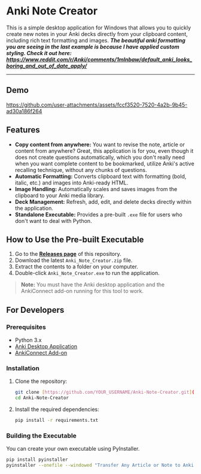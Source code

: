 # Anki Note Creator

This is a simple desktop application for Windows that allows you to quickly create new notes in your Anki decks directly from your clipboard content, including rich text formatting and images.
**_The beautiful anki formatting you are seeing in the last example is because I have applied custom styling. Check it out here: https://www.reddit.com/r/Anki/comments/1mlnbaw/default_anki_looks_boring_and_out_of_date_apply/_**

---

## Demo



https://github.com/user-attachments/assets/fccf3520-7520-4a2b-9b45-ad30a186f264



## Features

* **Copy content from anywhere:** You want to revise the note, article or content from anywhere? Great, this application is for you, even though it does not create questions automatically, which you don't really need when you want complete content to be bookmarked, utilize Anki's active recalling technique, without any chunks of questions.
* **Automatic Formatting:** Converts clipboard text with formatting (bold, italic, etc.) and images into Anki-ready HTML.
* **Image Handling:** Automatically scales and saves images from the clipboard to your Anki media library.
* **Deck Management:** Refresh, add, edit, and delete decks directly within the application.
* **Standalone Executable:** Provides a pre-built `.exe` file for users who don't want to deal with Python.

## How to Use the Pre-built Executable

1.  Go to the **[Releases page](https://github.com/YOUR_USERNAME/Anki-Note-Creator/releases)** of this repository.
2.  Download the latest `Anki_Note_Creator.zip` file.
3.  Extract the contents to a folder on your computer.
4.  Double-click `Anki_Note_Creator.exe` to run the application.

> **Note:** You must have the Anki desktop application and the AnkiConnect add-on running for this tool to work.

## For Developers

### Prerequisites

* Python 3.x
* [Anki Desktop Application](https://apps.ankiweb.net/)
* [AnkiConnect Add-on](https://ankiweb.net/shared/info/2055492159)

### Installation

1.  Clone the repository:
    ```bash
    git clone [https://github.com/YOUR_USERNAME/Anki-Note-Creator.git](https://github.com/YOUR_USERNAME/Anki-Note-Creator.git)
    cd Anki-Note-Creator
    ```
2.  Install the required dependencies:
    ```bash
    pip install -r requirements.txt
    ```

### Building the Executable

You can create your own executable using PyInstaller.
```bash
pip install pyinstaller
pyinstaller --onefile --windowed "Transfer Any Article or Note to Anki.py"

